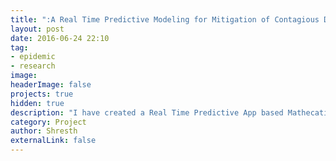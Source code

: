 ```yaml
---
title: ":A Real Time Predictive Modeling for Mitigation of Contagious Disease"
layout: post
date: 2016-06-24 22:10
tag: 
- epidemic
- research
image: 
headerImage: false
projects: true
hidden: true 
description: "I have created a Real Time Predictive App based Mathecatical Modeling to create a complete Survillience of contagious Diseases"
category: Project
author: Shresth
externalLink: false
---
```

